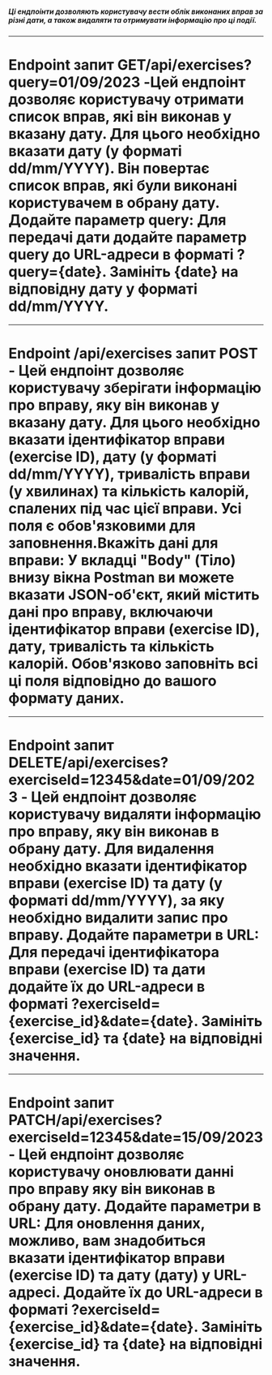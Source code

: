 ##### Ці ендпоінти дозволяють користувачу вести облік виконаних вправ за різні дати, а також видаляти та отримувати інформацію про ці події.

---

# Endpoint запит GET/api/exercises?query=01/09/2023 -Цей ендпоінт дозволяє користувачу отримати список вправ, які він виконав у вказану дату. Для цього необхідно вказати дату (у форматі dd/mm/YYYY). Він повертає список вправ, які були виконані користувачем в обрану дату. Додайте параметр query: Для передачі дати додайте параметр query до URL-адреси в форматі ?query={date}. Замініть {date} на відповідну дату у форматі dd/mm/YYYY.

---

# Endpoint /api/exercises запит POST - Цей ендпоінт дозволяє користувачу зберігати інформацію про вправу, яку він виконав у вказану дату. Для цього необхідно вказати ідентифікатор вправи (exercise ID), дату (у форматі dd/mm/YYYY), тривалість вправи (у хвилинах) та кількість калорій, спалених під час цієї вправи. Усі поля є обов'язковими для заповнення.Вкажіть дані для вправи: У вкладці "Body" (Тіло) внизу вікна Postman ви можете вказати JSON-об'єкт, який містить дані про вправу, включаючи ідентифікатор вправи (exercise ID), дату, тривалість та кількість калорій. Обов'язково заповніть всі ці поля відповідно до вашого формату даних.

<!-- Приклад:
{
    "exercise_id": 12345,
    "date": "15/09/2023",
    "duration_minutes": 30,
    "calories_burned": 200
} -->

---

# Endpoint запит DELETE/api/exercises?exerciseId=12345&date=01/09/2023 - Цей ендпоінт дозволяє користувачу видаляти інформацію про вправу, яку він виконав в обрану дату. Для видалення необхідно вказати ідентифікатор вправи (exercise ID) та дату (у форматі dd/mm/YYYY), за яку необхідно видалити запис про вправу. Додайте параметри в URL: Для передачі ідентифікатора вправи (exercise ID) та дати додайте їх до URL-адреси в форматі ?exerciseId={exercise_id}&date={date}. Замініть {exercise_id} та {date} на відповідні значення.

---

# Endpoint запит PATCH/api/exercises?exerciseId=12345&date=15/09/2023 - Цей ендпоiнт дозволяє користувачу оновлювати даннi про вправу яку він виконав в обрану дату. Додайте параметри в URL: Для оновлення даних, можливо, вам знадобиться вказати ідентифікатор вправи (exercise ID) та дату (дату) у URL-адресі. Додайте їх до URL-адреси в форматі ?exerciseId={exercise_id}&date={date}. Замініть {exercise_id} та {date} на відповідні значення.

<!-- Приклад
{
    "duration_minutes": 45,
    "calories_burned": 300
} -->
